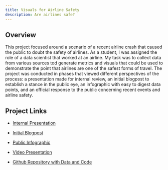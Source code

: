 ```yaml
---
title: Visuals for Airline Safety
description: Are airlines safe?
---
```


## Overview
This project focused around a scenario of a recent airline crash that caused the public to doubt the safety of airlines. As a student, I was assigned the role of a data scientist that worked at an airline. My task was to collect data from various sources tod generate metrics and visuals that could be used to demonstrate the point that airlines are one of the safest forms of travel. The project was conducted in phases that viewed different perspectives of the process: a presentation made for internal review, an initial blogpost to establish a stance in the public eye, an infographic with easy to digest data points, and an official response to the public concerning recent events and airline safety. 

## Project Links

* <a href="../materials/air_safety/Airline_Metrics.pdf" target="_blank">Internal Presentation</a>

* <a href="../materials/air_safety/4.3 Blogpost.pdf" target="_blank">Initial Blogpost</a>

* <a href="../materials/air_safety/5.3 Infographic.pdf" target="_blank">Public Infographic</a>

* <a href="../materials/air_safety/6.3 Submission.mp4" target="_blank">Video Presentation</a>

* [Github Repository with Data and Code](https://github.com/tripleee19/Airline-Safety)
